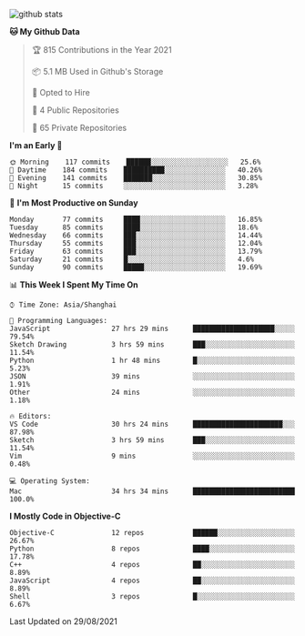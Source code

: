 
![github stats](https://github-readme-stats.vercel.app/api?username=ChesterYue&show_icons=true&count_private=true)

<!-- ![wakatime](https://github-readme-stats.vercel.app/api/wakatime?username=ChesterYue&layout=compact) -->

<!-- ![wakatime](https://github-readme-stats.vercel.app/api/top-langs/?username=ChesterYue&layout=compact) -->

<!--START_SECTION:waka-->
**🐱 My Github Data** 

> 🏆 815 Contributions in the Year 2021
 > 
> 📦 5.1 MB Used in Github's Storage 
 > 
> 💼 Opted to Hire
 > 
> 📜 4 Public Repositories 
 > 
> 🔑 65 Private Repositories  
 > 
**I'm an Early 🐤** 

```text
🌞 Morning    117 commits    ██████░░░░░░░░░░░░░░░░░░░   25.6% 
🌆 Daytime    184 commits    ██████████░░░░░░░░░░░░░░░   40.26% 
🌃 Evening    141 commits    ███████░░░░░░░░░░░░░░░░░░   30.85% 
🌙 Night      15 commits     ░░░░░░░░░░░░░░░░░░░░░░░░░   3.28%

```
📅 **I'm Most Productive on Sunday** 

```text
Monday       77 commits     ████░░░░░░░░░░░░░░░░░░░░░   16.85% 
Tuesday      85 commits     ████░░░░░░░░░░░░░░░░░░░░░   18.6% 
Wednesday    66 commits     ███░░░░░░░░░░░░░░░░░░░░░░   14.44% 
Thursday     55 commits     ███░░░░░░░░░░░░░░░░░░░░░░   12.04% 
Friday       63 commits     ███░░░░░░░░░░░░░░░░░░░░░░   13.79% 
Saturday     21 commits     █░░░░░░░░░░░░░░░░░░░░░░░░   4.6% 
Sunday       90 commits     █████░░░░░░░░░░░░░░░░░░░░   19.69%

```


📊 **This Week I Spent My Time On** 

```text
⌚︎ Time Zone: Asia/Shanghai

💬 Programming Languages: 
JavaScript               27 hrs 29 mins      ████████████████████░░░░░   79.54% 
Sketch Drawing           3 hrs 59 mins       ███░░░░░░░░░░░░░░░░░░░░░░   11.54% 
Python                   1 hr 48 mins        █░░░░░░░░░░░░░░░░░░░░░░░░   5.23% 
JSON                     39 mins             ░░░░░░░░░░░░░░░░░░░░░░░░░   1.91% 
Other                    24 mins             ░░░░░░░░░░░░░░░░░░░░░░░░░   1.18%

🔥 Editors: 
VS Code                  30 hrs 24 mins      ██████████████████████░░░   87.98% 
Sketch                   3 hrs 59 mins       ███░░░░░░░░░░░░░░░░░░░░░░   11.54% 
Vim                      9 mins              ░░░░░░░░░░░░░░░░░░░░░░░░░   0.48%

💻 Operating System: 
Mac                      34 hrs 34 mins      █████████████████████████   100.0%

```

**I Mostly Code in Objective-C** 

```text
Objective-C              12 repos            ██████░░░░░░░░░░░░░░░░░░░   26.67% 
Python                   8 repos             ████░░░░░░░░░░░░░░░░░░░░░   17.78% 
C++                      4 repos             ██░░░░░░░░░░░░░░░░░░░░░░░   8.89% 
JavaScript               4 repos             ██░░░░░░░░░░░░░░░░░░░░░░░   8.89% 
Shell                    3 repos             █░░░░░░░░░░░░░░░░░░░░░░░░   6.67%

```



 Last Updated on 29/08/2021
<!--END_SECTION:waka-->